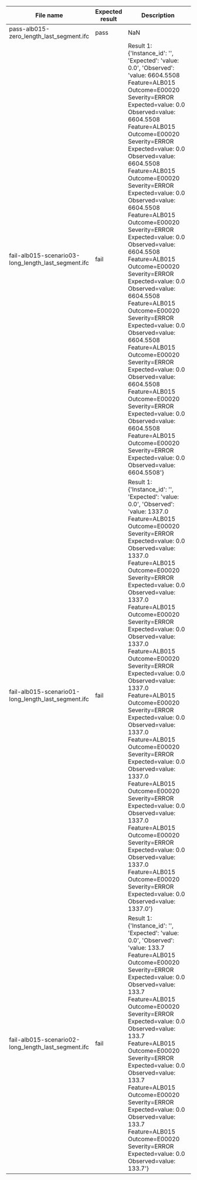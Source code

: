 

| File name | Expected result | Description |
| --- | --- | --- |
| pass-alb015-zero\_length\_last\_segment.ifc | pass | NaN |
| fail-alb015-scenario03-long\_length\_last\_segment.ifc | fail | Result 1: {'Instance\_id': '', 'Expected': 'value: 0.0', 'Observed': 'value: 6604.5508 Feature=ALB015 Outcome=E00020 Severity=ERROR Expected=value: 0.0 Observed=value: 6604.5508 Feature=ALB015 Outcome=E00020 Severity=ERROR Expected=value: 0.0 Observed=value: 6604.5508 Feature=ALB015 Outcome=E00020 Severity=ERROR Expected=value: 0.0 Observed=value: 6604.5508 Feature=ALB015 Outcome=E00020 Severity=ERROR Expected=value: 0.0 Observed=value: 6604.5508 Feature=ALB015 Outcome=E00020 Severity=ERROR Expected=value: 0.0 Observed=value: 6604.5508 Feature=ALB015 Outcome=E00020 Severity=ERROR Expected=value: 0.0 Observed=value: 6604.5508 Feature=ALB015 Outcome=E00020 Severity=ERROR Expected=value: 0.0 Observed=value: 6604.5508 Feature=ALB015 Outcome=E00020 Severity=ERROR Expected=value: 0.0 Observed=value: 6604.5508 Feature=ALB015 Outcome=E00020 Severity=ERROR Expected=value: 0.0 Observed=value: 6604.5508'} |
| fail-alb015-scenario01-long\_length\_last\_segment.ifc | fail | Result 1: {'Instance\_id': '', 'Expected': 'value: 0.0', 'Observed': 'value: 1337.0 Feature=ALB015 Outcome=E00020 Severity=ERROR Expected=value: 0.0 Observed=value: 1337.0 Feature=ALB015 Outcome=E00020 Severity=ERROR Expected=value: 0.0 Observed=value: 1337.0 Feature=ALB015 Outcome=E00020 Severity=ERROR Expected=value: 0.0 Observed=value: 1337.0 Feature=ALB015 Outcome=E00020 Severity=ERROR Expected=value: 0.0 Observed=value: 1337.0 Feature=ALB015 Outcome=E00020 Severity=ERROR Expected=value: 0.0 Observed=value: 1337.0 Feature=ALB015 Outcome=E00020 Severity=ERROR Expected=value: 0.0 Observed=value: 1337.0 Feature=ALB015 Outcome=E00020 Severity=ERROR Expected=value: 0.0 Observed=value: 1337.0 Feature=ALB015 Outcome=E00020 Severity=ERROR Expected=value: 0.0 Observed=value: 1337.0 Feature=ALB015 Outcome=E00020 Severity=ERROR Expected=value: 0.0 Observed=value: 1337.0'} |
| fail-alb015-scenario02-long\_length\_last\_segment.ifc | fail | Result 1: {'Instance\_id': '', 'Expected': 'value: 0.0', 'Observed': 'value: 133.7 Feature=ALB015 Outcome=E00020 Severity=ERROR Expected=value: 0.0 Observed=value: 133.7 Feature=ALB015 Outcome=E00020 Severity=ERROR Expected=value: 0.0 Observed=value: 133.7 Feature=ALB015 Outcome=E00020 Severity=ERROR Expected=value: 0.0 Observed=value: 133.7 Feature=ALB015 Outcome=E00020 Severity=ERROR Expected=value: 0.0 Observed=value: 133.7 Feature=ALB015 Outcome=E00020 Severity=ERROR Expected=value: 0.0 Observed=value: 133.7'} |

